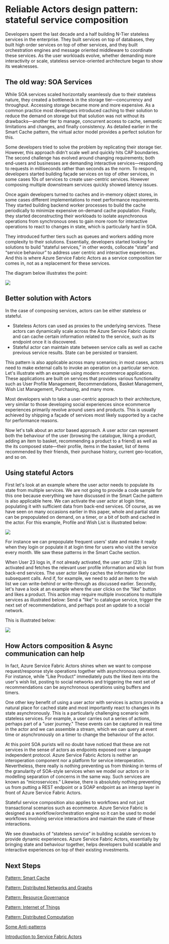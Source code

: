 
<properties
   pageTitle="Stateful service composition pattern | Windows Azure"
   description="Service Fabric Reliable Actors design pattern that uses stateful actors to maintain state between service calls as well as cache previous service results."
   services="service-fabric"
   documentationCenter=".net"
   authors="vturecek"
   manager="timlt"
   editor=""/>

<tags
	ms.service="service-fabric"
	ms.date="08/05/2015"
	wacn.date=""/>

# Reliable Actors design pattern: stateful service composition

Developers spent the last decade and a half building N-Tier stateless services in the enterprise. They built services on top of databases, they built high order services on top of other services, and they built orchestration engines and message oriented middleware to coordinate these services. As the user workloads evolve, whether demanding more interactivity or scale, stateless service-oriented architecture began to show its weaknesses.

## The old way: SOA Services

While SOA services scaled horizontally seamlessly due to their stateless nature, they created a bottleneck in the storage tier—concurrency and throughput. Accessing storage became more and more expensive. As a common practice most developers introduced caching to their solution to reduce the demand on storage but that solution was not without its drawbacks—another tier to manage, concurrent access to cache, semantic limitations and changes, and finally consistency. As detailed earlier in the Smart Cache pattern, the virtual actor model provides a perfect solution for this.

Some developers tried to solve the problem by replicating their storage tier. However, this approach didn't scale well and quickly hits CAP boundaries.
The second challenge has evolved around changing requirements; both end-users and businesses are demanding interactive services—responding to requests in milliseconds rather than seconds as the norm. To respond, developers started building façade services on top of other services, in some cases 10s of services to create user-centric services. However composing multiple downstream services quickly showed latency issues.

Once again developers turned to caches and in-memory object stores, in some cases different implementations to meet performance requirements. They started building backend worker processes to build the cache periodically to minimize expensive on-demand cache population. Finally, they started deconstructing their workloads to isolate asynchronous operations from synchronous ones to gain more room for interactive operations to react to changes in state, which is particularly hard in SOA.

They introduced further tiers such as queues and workers adding more complexity to their solutions.
Essentially, developers started looking for solutions to build “stateful services,” in other words, collocate “state” and “service behaviour” to address user centric and interactive experiences. And this is where Azure Service Fabric Actors as a service composition tier comes in, not as a replacement for these services.

The diagram below illustrates the point:

![][1]

## Better solution with Actors

In the case of composing services, actors can be either stateless or stateful.

* Stateless Actors can used as proxies to the underlying services. These actors can dynamically scale across the Azure Service Fabric cluster and can cache certain information related to the service, such as its endpoint once it is discovered.
* Stateful actor can maintain state between service calls as well as cache previous service results. State can be persisted or transient.

This pattern is also applicable across many scenarios; in most cases, actors need to make external calls to invoke an operation on a particular service.
Let's illustrate with an example using modern ecommerce applications. These applications are built on services that provides various functionality such as User Profile Management, Recommendations, Basket Management, Wish List Management, Purchasing, and many more.

Most developers wish to take a user-centric approach to their architecture, very similar to those developing social experiences since ecommerce experiences primarily revolve around users and products. This is usually achieved by shipping a façade of services most likely supported by a cache for performance reasons.

Now let's talk about an actor based approach. A user actor can represent both the behaviour of the user (browsing the catalogue, liking a product, adding an item to basket, recommending a product to a friend) as well as the its composed state—their profile, items in the basket, list of items recommended by their friends, their purchase history, current geo-location, and so on.

## Using stateful Actors

First let's look at an example where the user actor needs to populate its state from multiple services. We are not going to provide a code sample for this one because everything we have discussed in the Smart Cache pattern is also applicable here.
We can activate the user actor at login time, populating it with sufficient data from back-end services. Of course, as we have seen on many occasions earlier in this paper, whole and partial state can be prepopulated on demand, on a timer, or a bit of both and cached in the actor.
For this example, Profile and Wish List is illustrated below:

![][2]

For instance we can prepopulate frequent users' state and make it ready when they login or populate it at login time for users who visit the service every month. We saw these patterns in the Smart Cache section.

When User 23 logs in, if not already activated, the user actor (23) is activated and fetches the relevant user profile information and wish list from back-end services. The user actor likely caches the information for subsequent calls. And if, for example, we need to add an item to the wish list we can write-behind or write-through as discussed earlier.
Secondly, let's have a look at an example where the user clicks on the “like” button and likes a product. This action may require multiple invocations to multiple services as illustrated below: Send a “like” to catalogue service, trigger the next set of recommendations, and perhaps post an update to a social network.

This is illustrated below:

![][3]

## How Actors composition & Async communication can help
In fact, Azure Service Fabric Actors shines when we want to compose request/response style operations together with asynchronous operations. For instance, while “Like Product” immediately puts the liked item into the user's wish list, posting to social networks and triggering the next set of recommendations can be asynchronous operations using buffers and timers.

One other key benefit of using a user actor with services is actors provide a natural place for cached state and most importantly react to changes in its state asynchronously. This is a particularly challenging scenario with stateless services.
For example, a user carries out a series of actions, perhaps part of a "user journey." These events can be captured in real time in the actor and we can assemble a stream, which we can query at event time or asynchronously on a timer to change the behaviour of the actor.

At this point SOA purists will no doubt have noticed that these are not services in the sense of actors as endpoints exposed over a language independent protocol. Azure Service Fabric Actors is neither an interoperation component nor a platform for service interoperation. Nevertheless, there really is nothing preventing us from thinking in terms of the granularity of SOA-style services when we model our actors or in modelling separation of concerns in the same way. Such services are known as “microservices.”
Likewise, there is absolutely nothing preventing us from putting a REST endpoint or a SOAP endpoint as an interop layer in front of Azure Service Fabric Actors.

Stateful service composition also applies to workflows and not just transactional scenarios such as ecommerce. Azure Service Fabric is designed as a workflow/orchestration engine so it can be used to model workflows involving service interactions and maintain the state of these interactions.

We see drawbacks of “stateless service” in building scalable services to provide dynamic experiences. Azure Service Fabric Actors, essentially by bringing state and behaviour together, helps developers build scalable and interactive experiences on top of their existing investments.


## Next Steps

[Pattern: Smart Cache](/documentation/articles/service-fabric-reliable-actors-pattern-smart-cache)

[Pattern: Distributed Networks and Graphs](/documentation/articles/service-fabric-reliable-actors-pattern-distributed-networks-and-graphs)

[Pattern: Resource Governance](/documentation/articles/service-fabric-reliable-actors-pattern-resource-governance)

[Pattern: Internet of Things](/documentation/articles/service-fabric-reliable-actors-pattern-internet-of-things)

[Pattern: Distributed Computation](/documentation/articles/service-fabric-reliable-actors-pattern-distributed-computation)

[Some Anti-patterns](/documentation/articles/service-fabric-reliable-actors-anti-patterns)

[Introduction to Service Fabric Actors](/documentation/articles/service-fabric-reliable-actors-introduction)


<!--Image references-->
[1]: ./media/service-fabric-reliable-actors-pattern-stateful-service-composition/stateful-service-composition-1.png
[2]: ./media/service-fabric-reliable-actors-pattern-stateful-service-composition/stateful-service-composition-2.png
[3]: ./media/service-fabric-reliable-actors-pattern-stateful-service-composition/stateful-service-composition-3.png
